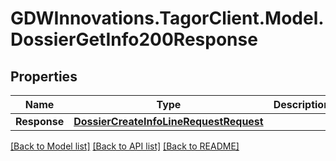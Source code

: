 # GDWInnovations.TagorClient.Model.DossierGetInfo200Response

## Properties

Name | Type | Description | Notes
------------ | ------------- | ------------- | -------------
**Response** | [**DossierCreateInfoLineRequestRequest**](DossierCreateInfoLineRequestRequest.md) |  | [optional] 

[[Back to Model list]](../README.md#documentation-for-models) [[Back to API list]](../README.md#documentation-for-api-endpoints) [[Back to README]](../README.md)

